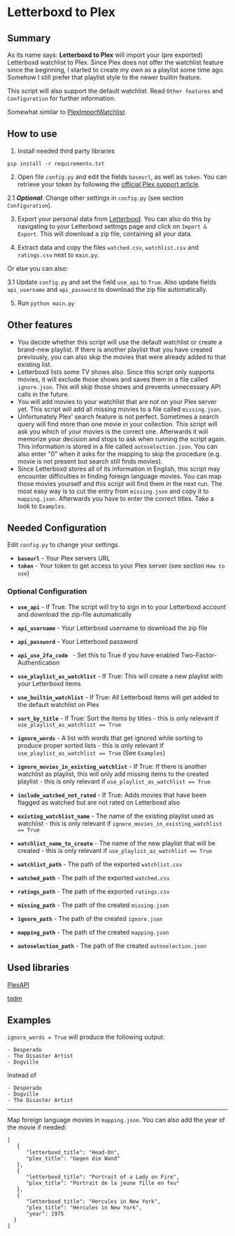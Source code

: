 
# Letterboxd to Plex
## Summary

As its name says: **Letterboxd to Plex** will import your (pre exported) Letterboxd watchlist to Plex. Since Plex does not offer the watchlist feature since the beginning, I started to create my own as a playlist some time ago. Somehow I still prefer that playlist style to the newer builtin feature.

This script will also support the default watchlist. Read `Other features` and `Configuration` for further information.

Somewhat similar to [PlexImportWatchlist](https://github.com/techkek/PlexImportWatchlist).
## How to use

1. Install needed third party libraries
```
pip install -r requirements.txt
```

2. Open file `config.py` and edit the fields `baseurl`, as well as `token`. You can retrieve your token by following the [official Plex support article](https://support.plex.tv/articles/204059436-finding-an-authentication-token-x-plex-token/).

2.1 **_Optional_**: Change other settings in `config.py` (see section `Configuration`).

3. Export your personal data from [Letterboxd](https://letterboxd.com/data/export/). You can also do this by navigating to your Letterboxd settings page and click on `Import & Export`. This will download a zip file, containing all your data.

4. Extract data and copy the files `watched.csv`, `watchlist.csv` and `ratings.csv` next to `main.py`.

Or else you can also:

3.1 Update `config.py` and set the field `use_api` to `True`. Also update fields `api_username` and `api_password` to download the zip file automatically.

5. Run `python main.py`
## Other features

- You decide whether this script will use the default watchlist or create a brand-new playlist. If there is another playlist that you have created previously, you can also skip the movies that were already added to that existing list.
- Letterboxd lists some TV shows also. Since this script only supports movies, it will exclude those shows and saves them in a file called `ignore.json`. This will skip those shows and prevents unnecessary API calls in the future.
- You will add movies to your watchlist that are not on your Plex server yet. This script will add all missing movies to a file called `missing.json`.
- Unfortunately Plex' search feature is not perfect. Sometimes a search query will find more than one movie in your collection. This script will ask you which of your movies is the correct one. Afterwards it will memorize your decision and stops to ask when running the script again. This information is stored in a file called `autoselection.json`. You can also enter "0" when it asks for the mapping to skip the procedure (e.g. movie is not present but search still finds movies).
- Since Letterboxd stores all of its information in English, this script may encounter difficulties in finding foreign language movies. You can map those movies yourself and this script will find them in the next run. The most easy way is to cut the entry from `missing.json` and copy it to `mapping.json`. Afterwards you have to enter the correct titles. Take a look to `Examples`.
## Needed Configuration

Edit `config.py` to change your settings.

- **`baseurl`** - Your Plex servers URL
- **`token`** - Your token to get access to your Plex server (see section `How to use`)


### Optional Configuration

- **`use_api`** - If True: The script will try to sign in to your Letterboxd account and download the zip-file automatically
- **`api_username`** - Your Letterboxd username to download the zip file 
- **`api_password`** - Your Letterboxd password
- **`api_use_2fa_code `** - Set this to True if you have enabled Two-Factor-Authentication

- **`use_playlist_as_watchlist`** - If True: This will create a new playlist with your Letterboxd items
- **`use_builtin_watchlist`** - If True: All Letterboxd items will get added to the default watchlist on Plex
- **`sort_by_title`** - If True: Sort the items by titles - this is only relevant if `use_playlist_as_watchlist == True`
- **`ignore_words`** - A list with words that get ignored while sorting to produce proper sorted lists - this is only relevant if `use_playlist_as_watchlist == True` (See `Examples`)
- **`ignore_movies_in_existing_watchlist`** - If True: If there is another watchlist as playlist, this will only add missing items to the created playlist - this is only relevant if `use_playlist_as_watchlist == True`
- **`include_watched_not_rated`** - If True: Adds movies that have been flagged as watched but are not rated on Letterboxd also

- **`existing_watchlist_name`** - The name of the existing playlist used as watchlist - this is only relevant if `ignore_movies_in_existing_watchlist == True`
- **`watchlist_name_to_create`** - The name of the new playlist that will be created - this is only relevant if `use_playlist_as_watchlist == True`

- **`watchlist_path`** - The path of the exported `watchlist.csv`
- **`watched_path`** - The path of the exported `watched.csv`
- **`ratings_path`** - The path of the exported `ratings.csv`

- **`missing_path`** - The path of the created `missing.json`
- **`ignore_path`** - The path of the created `ignore.json`
- **`mapping_path`** - The path of the created `mapping.json`
- **`autoselection_path`** - The path of the created `autoselection.json`

    
## Used libraries

[PlexAPI](https://github.com/pkkid/python-plexapi/)

[tqdm](https://github.com/tqdm/tqdm)

## Examples

`ignore_words = True` will produce the following output:
```
- Desperado
- The Disaster Artist
- Dogville
```
Instead of
```
- Desperado
- Dogville
- The Disaster Artist
```

---

Map foreign language movies in `mapping.json`. You can also add the year of the movie if needed:
```
[
   {
      "letterboxd_title": "Head-On",
      "plex_title": "Gegen die Wand"
   },
   {
      "letterboxd_title": "Portrait of a Lady on Fire",
      "plex_title": "Portrait de la jeune fille en feu"
   },
   {
      "letterboxd_title": "Hercules in New York",
      "plex_title": "Hercules in New York",
      "year": 1975
  }
]
```